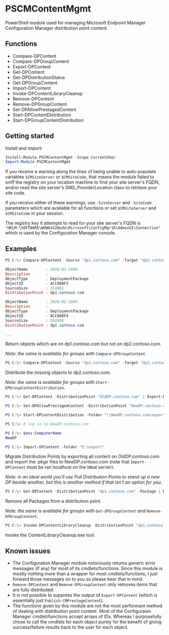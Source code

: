 # PSCMContentMgmt

PowerShell module used for managing Microsoft Endpoint Manager Configuration Manager distribution point content.

## Functions

- Compare-DPContent
- Compare-DPGroupContent
- Export-DPContent
- Get-DPContent
- Get-DPDistributionStatus
- Get-DPGroupContent
- Import-DPContent
- Invoke-DPContentLibraryCleanup
- Remove-DPContent
- Remove-DPGroupContent
- Set-DPAllowPrestagedContent
- Start-DPContentDistribution
- Start-DPGroupContentDistribution

## Getting started

Install and import:

```powershell
Install-Module PSCMContentMgmt -Scope CurrentUSer
Import-Module PSCMContentMgmt
```

If you receive a warning along the lines of being unable to auto-populate variables `$CMSiteServer` or `$CMSiteCode`, that means the module failed to sniff the registry on your location machine to find your site server's FQDN, and/or read the site server's SMS_ProviderLocation class to retrieve your site code. 

If you receive either of these warnings, use `-SiteServer` and `-SiteCode` parameters which are available for all functions or set `$CMSiteServer` and `$CMSiteCode` in your session.

The registry key it attempts to read for your site server's FQDN is `"HKLM:\SOFTWARE\WOW6432Node\Microsoft\ConfigMgr10\AdminUI\Connection"` which is used by the Configuration Manager console.

## Examples

```powershell
PS C:\> Compare-DPContent -Source "dp1.contoso.com" -Target "dp2.contoso.com"

ObjectName        : 2020-03-1809
Description       :
ObjectType        : DeploymentPackage
ObjectID          : ACC000F3
SourceSize        : 324981
DistributionPoint : dp1.contoso.com

ObjectName        : 2020-02-1809
Description       :
ObjectType        : DeploymentPackage
ObjectID          : ACC000F4
SourceSize        : 292894
DistributionPoint : dp1.contoso.com

...
```

Return objects which are on dp1.contoso.com but not on dp2.contoso.com.

_Note: the same is available for groups with `Compare-DPGroupContent`._

```powershell
PS C:\> Compare-DPContent -Source "dp1.contoso.com" -Target "dp2.contoso.com" | Start-DPContentDistribution -DistributionPoint "dp2.contoso.com"
```

Distribute the missing objects to dp2.contoso.com.

_Note: the same is available for groups with `Start-DPGroupContentDistribution`._

```powershell
PS C:\> Get-DPContent -DistributionPoint "OldDP.contoso.com" | Export-DPContent -Folder "\\NewDP.contoso.com\export$"

PS C:\> Set-DPAllowPrestagedContent -DistributionPoint "NewDP.contoso.com" -State $true

PS C:\> Start-DPContentDistribution -Folder "\\NewDP.contoso.com\export$" -DistributionPoint "NewDP.contoso.com"

PS C:\> # log in to NewDP.contoso.com

PS C:\> $env:ComputerName
NewDP

PS C:\> Import-DPContent -Folder "E:\export"
```

Migrate Distribution Points by exporting all content on OldDP.contoso.com and import the .pkgx files to NewDP.contoso.com (note that `Import-DPContent` must be ran localhost on the ideal server).

_Note: in an ideal world you'll use Pull Distribution Points to stand up a new DP beside another, but this is another method if that isn't an option for you._

```powershell
PS C:\> Get-DPContent -DistributionPoint "dp1.contoso.com" -Package | Remove-DPContent
```

Remove all Packages from a distribution point.

_Note: the same is available for groups with `Get-DPGroupContent` and `Remove-DPGroupContent`._

```powershell
PS C:\> Invoke-DPContentLibraryCleanup -DistributionPoint "dp1.contoso.com" -Delete
```

Invoke the ContentLibraryCleanup.exe tool.

## Known issues

- The Configuration Manager module notoriously returns generic error messages (if any) for most of its cmdlets/functions. Since this module is mostly nothing more than a wrapper for most cmdlets/functions, I just forward those messages on to you so please bear that in mind.
- `Remove-DPContent` and `Remove-DPGroupContent` only removes items that are fully distributed.
- It is not possible to suppress the output of `Export-DPContent` (which is essentially just `Publish-CMPrestageContent`).
- The functions given by this module are not the most performant method of dealing with distribution point content. Most of the Configuraion Manager cmdlet/functions accept arrays of IDs. Whereas I purposefully chose to call the cmdlets for each object purely for the benefit of giving success/failure results back to the user for each object.
